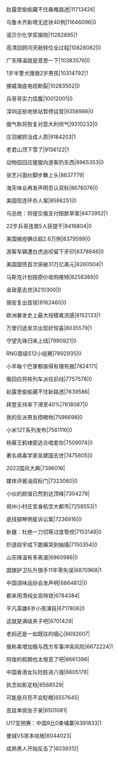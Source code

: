 赵露思偷偷藏不住桑稚路透|11713426|

乌鲁木齐新增无症状40例|11646096|0

诺贝尔化学奖揭晓|11282895|1

高清回顾问天舱转位全过程|10828082|0

广东降温就是意思一下|10383576|0

1岁半警犬搜救2岁男孩|10314792|1

挪威海底电缆断裂|10283502|0

兵哥哥实力炫腹|10012001|0

深圳这些地铁站暂停运营|9358986|0

俄气称将恢复对意大利供气|9310232|0

庄羽被抓当成人质|9184203|1

老君山顶下雪了|9156122|1

动物园回应猩猩向游客扔东西|8965353|0

张艺兴面纱脚步舞上头|8837779|

海天味业再发声明否认双标|8676076|0

美国现连环杀人案|8598251|0

乌总统：将提交俄支付赔款草案|8473952|1

22岁兵哥连救5人获提干|8416804|0

美国猴痘确诊超2.6万例|8379599|0

游客车辆遭白虎追咬留下牙印|8378946|0

美国国债首次突破31万亿美元|8260504|1

马斯克计划按原价收购推特|8256389|0

金政基去世|8210300|0

锡安复出首球|8162460|0

欧洲暴发史上最大规模禽流感|8152133|1

万里归途吴京出现好惊喜|8035579|1

守望先锋归来上线|7990921|0

RNG晋级S12小组赛|7892935|0

小羊每个巴掌都挨得有理有据|7824171|

俄回应将核列车派往前线|7757578|0

赵露思偷偷藏不住新路透|7639586|

拜登支持率下滑至40%|7618087|0

我的反派男友捂眼吻|7596698|0

小米12T系列发布|7561116|0

杨幂王鹤棣密逃合唱爱你|7509074|0

著名病毒学家吴建国去世|7475805|0

2022国风大典|7396016|

媒体评酱油双标门|7323060|0

小伙的颜值已然到达顶峰|7304278|

郑州小村庄变身航空大都市|7258553|1

底线钢琴明星诉讼案|7236916|0

新疆：杜绝一刀切等过度管控|7153148|0

炽道段宇成下跪痛哭到抽搐|7150354|0

山东降温有多离谱|6960986|0

国旗护卫队升旗手11年零失误|6870968|1

中国调味品协会发声明|6864812|0

都来用清纯女高特效|6784384|

平凡英雄6岁小孩演技|6717806|0

这就是满级夹子吧|6701429|

老妈还是一如既往的细心|6692607|

俄称美增加俄与西方军事冲突风险|6672224|1

阿俊的假期也太惬意了吧|6661396|

中国香港女队险胜进八强|6605178|

执念如影定档|6568529|

可能是月亮不会眨眼|6557645|

恶鼠单挑张子昊|6501081|

U17亚预赛：中国9比0柬埔寨|6391833|1

曼城VS哥本哈根|6044023|

成熟男人开始反击了|6039312|

